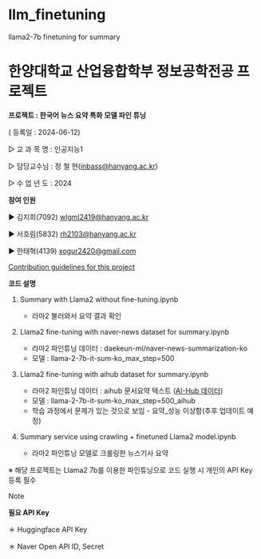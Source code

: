 # llm_finetuning
llama2-7b finetuning for summary


한양대학교 산업융합학부 정보공학전공 프로젝트 
================================

**프로젝트 : 한국어 뉴스 요약 특화 모델 파인 튜닝**

( 등록일 : 2024-06-12)

▷ 교 과 목 명 : 인공지능1 

▷ 담당교수님 : 정 철 현(inbass@hanyang.ac.kr)

▷ 수 업 년 도 : 2024

**참여 인원**

▶ 김지희(7092) wlgml2419@hanyang.ac.kr

▶ 서호림(5832) rh2103@hanyang.ac.kr

▶ 한태혁(4139) xogur2420@gmail.com


[Contribution guidelines for this project](http://devocean.sk.com/blog/techBoardDetail.do?ID=165703&boardType=techBlog)



**코드 설명**
1. Summary with Llama2 without fine-tuning.ipynb 
    - 라마2 불러와서 요약 결과 확인
    

2. Llama2 fine-tuning with naver-news dataset for summary.ipynb
    - 라마2 파인튜닝 데이터 : daekeun-ml/naver-news-summarization-ko 
    - 모델 : llama-2-7b-it-sum-ko_max_step=500


3. Llama2 fine-tuning with aihub dataset for summary.ipynb
    - 라마2 파인튜닝 데이터 : aihub 문서요약 텍스트 ([AI-Hub 데이터](https://aihub.or.kr/aihubdata/data/view.do?currMenu=115&topMenu=100&dataSetSn=97))
    - 모델 : llama-2-7b-it-sum-ko_max_step=500_aihub
    - 학습 과정에서 문제가 있는 것으로 보임 - 요약_성능 이상함(추후 업데이트 예정)


4. Summary service using crawling + finetuned Llama2 model.ipynb
    - 라마2 파인튜닝 모델로 크롤링한 뉴스기사 요약


※ 해당 프로젝트는 Llama2 7b를 이용한 파인튜닝으로 코드 실행 시 개인의 API Key 등록 필수
> [!NOTE]
>**필요 API Key**
> 
>＊ Huggingface API Key
> 
>＊ Naver Open API ID, Secret
